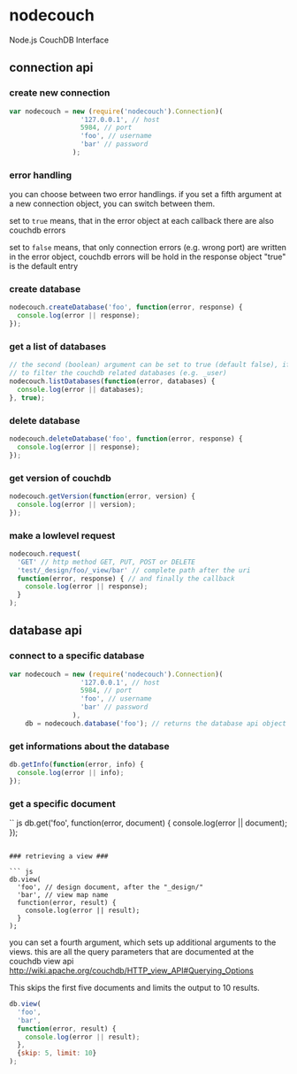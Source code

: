 nodecouch
=========

Node.js CouchDB Interface


connection api
--------------

### create new connection ###

``` js
var nodecouch = new (require('nodecouch').Connection)(
                  '127.0.0.1', // host
                  5984, // port
                  'foo', // username
                  'bar' // password
                );
```

### error handling ###

you can choose between two error handlings. if you set a fifth argument at a new
connection object, you can switch between them.

set to `true` means, that in the error object at each callback there are also
couchdb errors

set to `false` means, that only connection errors (e.g. wrong port) are written
in the error object, couchdb errors will be hold in the response object
"true" is the default entry

### create database ###

``` js
nodecouch.createDatabase('foo', function(error, response) {
  console.log(error || response);
});
```

### get a list of databases ###

``` js
// the second (boolean) argument can be set to true (default false), if you want
// to filter the couchdb related databases (e.g. _user)
nodecouch.listDatabases(function(error, databases) {
  console.log(error || databases);
}, true);
```

### delete database ###

``` js
nodecouch.deleteDatabase('foo', function(error, response) {
  console.log(error || response);
});
```

### get version of couchdb ###

``` js
nodecouch.getVersion(function(error, version) {
  console.log(error || version);
});
```

### make a lowlevel request ###

``` js
nodecouch.request(
  'GET' // http method GET, PUT, POST or DELETE
  'test/_design/foo/_view/bar' // complete path after the uri
  function(error, response) { // and finally the callback
    console.log(error || response);
  }
);
```


database api
------------

### connect to a specific database ###

``` js
var nodecouch = new (require('nodecouch').Connection)(
                  '127.0.0.1', // host
                  5984, // port
                  'foo', // username
                  'bar' // password
                ),
    db = nodecouch.database('foo'); // returns the database api object
```

### get informations about the database ###

``` js
db.getInfo(function(error, info) {
  console.log(error || info);
});
```

### get a specific document ###

`` js
db.get('foo', function(error, document) {
  console.log(error || document);
});
```

### retrieving a view ###

``` js
db.view(
  'foo', // design document, after the "_design/"
  'bar', // view map name
  function(error, result) {
    console.log(error || result);
  }
);
```

you can set a fourth argument, which sets up additional arguments to the views.
this are all the query parameters that are documented at the couchdb view api
http://wiki.apache.org/couchdb/HTTP_view_API#Querying_Options

This skips the first five documents and limits the output to 10 results.

``` js
db.view(
  'foo',
  'bar',
  function(error, result) {
    console.log(error || result);
  },
  {skip: 5, limit: 10}
);
```
